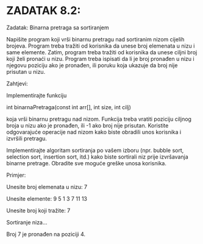 # ZADATAK 8.2:

Zadatak: Binarna pretraga sa sortiranjem

Napišite program koji vrši binarnu pretragu nad sortiranim nizom cijelih brojeva. Program treba tražiti od korisnika da unese broj elemenata u nizu i same elemente. Zatim, program treba tražiti od korisnika da unese ciljni broj koji želi pronaći u nizu. Program treba ispisati da li je broj pronađen u nizu i njegovu poziciju ako je pronađen, ili poruku koja ukazuje da broj nije prisutan u nizu.

Zahtjevi:

Implementirajte funkciju 

int binarnaPretraga(const int arr[], int size, int cilj) 

koja vrši binarnu pretragu nad nizom. Funkcija treba vratiti poziciju ciljnog broja u nizu ako je pronađen, ili -1 ako broj nije prisutan.
Koristite odgovarajuće operacije nad nizom kako biste obradili unos korisnika i izvršili pretragu.

Implementirajte algoritam sortiranja po vašem izboru (npr. bubble sort, selection sort, insertion sort, itd.) kako biste sortirali niz prije izvršavanja binarne pretrage.
Obradite sve moguće greške unosa korisnika.

Primjer:

Unesite broj elemenata u nizu: 7

Unesite elemente: 9 5 1 3 7 11 13

Unesite broj koji tražite: 7

Sortiranje niza...

Broj 7 je pronađen na poziciji 4.